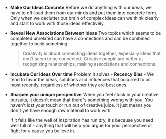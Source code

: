 - __Make Our Ideas Concrete__
Before we do anything with our ideas, we have to off-load them from our minds and put them into concrete form. Only when we declutter our brain of complex ideas can we think clearly and start to work with those ideas effectively.

- __Reveal New Associations Between Ideas__
	Two topics which seems to be completed unrelated can have a connections and can be combined together to build something.
	> Creativity is about connecting ideas together, especially ideas that don't seem to be connected.
	> Creative people are better at recognizing relationships, making associations and connections.
	
- __Incubate Our Ideas Over time__
	Problem it solves - __Recency Bias__ - We tend to favor the ideas, solutions and influences that occurred to us most recently, regardless of whether they are best ones.

- __Sharpen your unique perspective__
	When you feel stuck in your creative pursuits, it doesn't mean that there's something wrong with you. You haven't lost your touch or run out of creative juice. It just means you don't yet have enough raw material to work with.

	If it fells like the well of inspiration has run dry, it's because you need well full of - anything that will help you argue for your perspective or fight for a cause you believe in.